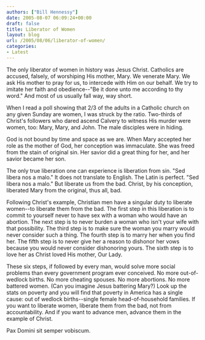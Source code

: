 ```yaml
---
authors: ["Bill Hennessy"]
date: 2005-08-07 06:09:24+00:00
draft: false
title: Liberator of Women
layout: blog
url: /2005/08/06/liberator-of-women/
categories:
- Latest
---
```


The only liberator of women in history was Jesus Christ.  Catholics are accused, falsely, of worshiping His mother, Mary.  We venerate Mary.  We ask His mother to pray for us, to intercede with Him on our behalf.  We try to imitate her faith and obedience--"Be it done unto me according to thy word."  And most of us usually fall way, way short.

When I read a poll showing that 2/3 of the adults in a Catholic church on any given Sunday are women, I was struck by the ratio.  Two-thirds of Christ's followers who dared ascend Calvery to witness His murder were women, too:  Mary, Mary, and John.  The male disciples were in hiding.

God is not bound by time and space as we are.  When Mary accepted her role as the mother of God, her conception was immaculate.  She was freed from the stain of original sin.  Her savior did a great thing for her, and her savior became her son.

The only true liberation one can experience is liberation from sin.  "Sed libera nos a malo."  It does not translate to English.  The Latin is perfect.  "Sed libera nos a malo."  But liberate us from the bad.  Christ, by his conception, liberated Mary from the original, thus all, bad.

Following Christ's example, Christian men have a singular duty to liberate women--to liberate them from the bad.  The first step in this liberation is to commit to yourself never to have sex with a woman who would have an abortion.   The next step is to never burden a woman who isn't your wife with that possibility.  The third step is to make sure the woman you marry would never consider such a thing.  The fourth step is to marry her when you find her.  The fifth step is to never give her a reason to dishonor her vows because you would never consider dishonoring yours.  The sixth step is to love her as Christ loved His mother, Our Lady.

These six steps, if followed by every man, would solve more social problems than every government program ever conceived.  No more out-of-wedlock births.  No more cheating spouses.  No more abortions.  No more battered women.  (Can you imagine Jesus battering Mary?)  Look up the stats on poverty and you will find that poverty in America has a single cause:  out of wedlock births--single female head-of-household families.  If you want to liberate women, liberate them from the bad, not from accountability.  And if you want to advance men, advance them in the example of Christ.

Pax Domini sit semper vobiscum.


